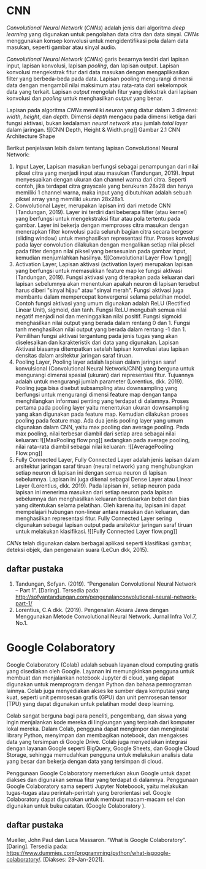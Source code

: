 # CNN
_Convolutional Neural Network_ (_CNNs_) adalah jenis dari algoritma _deep learning_ yang digunakan untuk pengolahan data citra dan data sinyal. _CNNs_ menggunakan konsep konvolusi untuk mengidentifikasi pola dalam data masukan, seperti gambar atau sinyal audio.

_Convolutional Neural Network_ (_CNNs_) garis besarnya terdiri dari lapisan input, lapisan konvolusi, lapisan _pooling_, dan lapisan output. Lapisan konvolusi mengekstrak fitur dari data masukan dengan mengaplikasikan filter yang berbeda-beda pada data. Lapisan pooling mengurangi dimensi data dengan mengambil nilai maksimum atau rata-rata dari sekelompok data yang terkait. Lapisan _output_ mengolah fitur yang diekstrak dari lapisan konvolusi dan _pooling_ untuk menghasilkan _output_ yang benar.

Lapisan pada algoritma _CNNs_ memiliki _neuron_ yang diatur dalam 3 dimensi: _width_, _height_, dan _depth_. Dimensi _depth_ mengacu pada dimensi ketiga dari fungsi aktivasi, bukan kedalaman _neural network_ atau jumlah _total layer_ dalam jaringan.
![[CNN Depth, Height & Width.png]]
Gambar 2.1 CNN Architecture Shape

Berikut penjelasan lebih dalam tentang lapisan Convolutional Neural Network:
1. Input Layer, Lapisan masukan berfungsi sebagai penampungan dari nilai piksel citra yang menjadi input atau masukan (Tandungan, 2019). Input menyesuaikan dengan ukuran dan channel warna dari citra. Seperti contoh, jika terdapat citra grayscale yang berukuran 28x28 dan hanya memiliki 1 channel warna, maka input yang dibutuhkan adalah sebuah piksel array yang memiliki ukuran 28x28x1.
2. Convolutional Layer, merupakan lapisan inti dari metode CNN (Tandungan, 2019). Layer ini terdiri dari beberapa filter (atau kernel) yang berfungsi untuk mengekstraksi fitur atau pola tertentu pada gambar. Layer ini bekerja dengan memproses citra masukan dengan menerapkan filter konvolusi pada seluruh bagian citra secara bergeser (sliding window) untuk menghasilkan representasi fitur. Proses konvolusi pada layer convolution dilakukan dengan mengalikan setiap nilai piksel pada filter dengan nilai piksel yang bersesuaian pada gambar input, kemudian menjumlahkan hasilnya.
   ![[Convolutional Layer Flow 1.png]]
3. Activation Layer, Lapisan aktivasi (activation layer) merupakan lapisan yang berfungsi untuk memasukkan feature map ke fungsi aktivasi (Tandungan, 2019). Fungsi aktivasi yang diterapkan pada keluaran dari lapisan sebelumnya akan menentukan apakah neuron di lapisan tersebut harus diberi "sinyal hijau" atau "sinyal merah". Fungsi aktivasi juga membantu dalam mempercepat konvergensi selama pelatihan model. Contoh fungsi aktivasi yang umum digunakan adalah ReLU (Rectified Linear Unit), sigmoid, dan tanh. Fungsi ReLU mengubah semua nilai negatif menjadi nol dan meninggalkan nilai positif. Fungsi sigmoid menghasilkan nilai output yang berada dalam rentang 0 dan 1. Fungsi tanh menghasilkan nilai output yang berada dalam rentang -1 dan 1. Pemilihan fungsi aktivasi tergantung pada jenis tugas yang akan diselesaikan dan karakteristik dari data yang digunakan. Lapisan Aktivasi biasanya ditempatkan setelah lapisan konvolusi atau lapisan densitas dalam arsitektur jaringan saraf tiruan.
4. Pooling Layer, Pooling layer adalah lapisan dalam jaringan saraf konvulsional (Convolutional Neural Network/CNN) yang berguna untuk mengurangi dimensi spasial (ukuran) dari representasi fitur. Tujuannya adalah untuk mengurangi jumlah parameter (Lorentius, dkk. 2019). Pooling juga bisa disebut subsampling atau downsampling yang berfungsi untuk mengurangi dimensi feature map dengan tanpa menghilangkan informasi penting yang terdapat di dalamnya. Proses pertama pada pooling layer yaitu menentukan ukuran downsampling yang akan digunakan pada feature map. Kemudian dilakukan proses pooling pada feature map. Ada dua jenis pooling layer yang umum digunakan dalam CNN, yaitu max pooling dan average pooling. Pada max pooling, nilai terbesar diambil dari setiap area sebagai nilai keluaran:
   ![[MaxPooling flow.png]]
   sedangkan pada average pooling, nilai rata-rata diambil sebagai nilai keluaran:
   ![[AveragePooling Flow.png]]
5. Fully Connected Layer, Fully Connected Layer adalah jenis lapisan dalam arsitektur jaringan saraf tiruan (neural network) yang menghubungkan setiap neuron di lapisan ini dengan semua neuron di lapisan sebelumnya. Lapisan ini juga dikenal sebagai Dense Layer atau Linear Layer (Lorentius, dkk. 2019). Pada lapisan ini, setiap neuron pada lapisan ini menerima masukan dari setiap neuron pada lapisan sebelumnya dan menghasilkan keluaran berdasarkan bobot dan bias yang ditentukan selama pelatihan. Oleh karena itu, lapisan ini dapat mempelajari hubungan non-linear antara masukan dan keluaran, dan menghasilkan representasi fitur. Fully Connected Layer sering digunakan sebagai lapisan output pada arsitektur jaringan saraf tiruan untuk melakukan klasifikasi. 
   ![[Fully Connected Layer flow.png]]

_CNNs_ telah digunakan dalam berbagai aplikasi seperti klasifikasi gambar, deteksi objek, dan pengenalan suara (LeCun dkk, 2015).
## daftar pustaka
1. Tandungan, Sofyan. (2019). “Pengenalan Convolutional Neural Network – Part 1”. [Daring]. Tersedia pada: http://sofyantandungan.com/pengenalanconvolutional-neural-network-part-1/
2. Lorentius, C.A dkk. (2019). Pengenalan Aksara Jawa dengan Menggunakan Metode Convolutional Neural Network. Jurnal Infra Vol.7, No.1.


# Google Colaboratory
Google Colaboratory (Colab) adalah sebuah layanan cloud computing gratis yang disediakan oleh Google. Layanan ini memungkinkan pengguna untuk membuat dan menjalankan notebook Jupyter di cloud, yang dapat digunakan untuk memprogram dengan Python dan bahasa pemrograman lainnya. Colab juga menyediakan akses ke sumber daya komputasi yang kuat, seperti unit pemrosesan grafis (GPU) dan unit pemrosesan tensor (TPU) yang dapat digunakan untuk pelatihan model deep learning.

Colab sangat berguna bagi para peneliti, pengembang, dan siswa yang ingin menjalankan kode mereka di lingkungan yang terpisah dari komputer lokal mereka. Dalam Colab, pengguna dapat mengimpor dan menginstal library Python, menyimpan dan membagikan notebook, dan mengakses data yang tersimpan di Google Drive. Colab juga menyediakan integrasi dengan layanan Google seperti BigQuery, Google Sheets, dan Google Cloud Storage, sehingga memudahkan pengguna untuk melakukan analisis data yang besar dan bekerja dengan data yang tersimpan di cloud.

Penggunaan Google Colaboratory memerlukan akun Google untuk dapat diakses dan digunakan semua fitur yang terdapat di dalamnya. Penggunaan Google Colaboratory sama seperti Jupyter Noteboook, yaitu melakukan tugas-tugas atau perintah-perintah yang berorientasi sel. Google Colaboratory dapat digunakan untuk membuat macam-macam sel dan digunakan untuk buku catatan. (Google Colaboratory ).

## daftar pustaka
Mueller, John Paul dan Luca Massaron. “What is Google Colaboratory”. [Daring]. Tersedia pada: https://www.dummies.com/programming/python/what-isgoogle-colaboratory/. [Diakses: 29-Jan-2021].